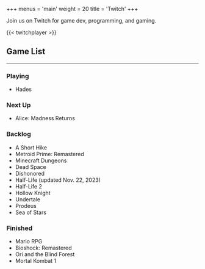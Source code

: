 +++
menus = 'main'
weight = 20
title = 'Twitch'
+++

Join us on Twitch for game dev, programming, and gaming.

{{< twitchplayer >}}


## Game List
---
### Playing
* Hades

### Next Up
* Alice: Madness Returns

### Backlog
* A Short Hike
* Metroid Prime: Remastered
* Minecraft Dungeons
* Dead Space
* Dishonored
* Half-Life (updated Nov. 22, 2023)
* Half-Life 2
* Hollow Knight
* Undertale 
* Prodeus 
* Sea of Stars

### Finished 
* Mario RPG
* Bioshock: Remastered
* Ori and the Blind Forest
* Mortal Kombat 1
